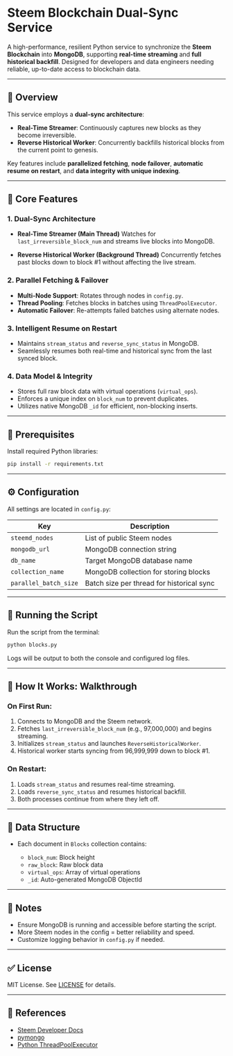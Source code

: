 # Steem Blockchain Dual-Sync Service

A high-performance, resilient Python service to synchronize the **Steem Blockchain** into **MongoDB**, supporting **real-time streaming** and **full historical backfill**. Designed for developers and data engineers needing reliable, up-to-date access to blockchain data.

---

## 🚀 Overview

This service employs a **dual-sync architecture**:

* **Real-Time Streamer**: Continuously captures new blocks as they become irreversible.
* **Reverse Historical Worker**: Concurrently backfills historical blocks from the current point to genesis.

Key features include **parallelized fetching**, **node failover**, **automatic resume on restart**, and **data integrity with unique indexing**.

---

## 🧠 Core Features

### 1. Dual-Sync Architecture

* **Real-Time Streamer (Main Thread)**
  Watches for `last_irreversible_block_num` and streams live blocks into MongoDB.

* **Reverse Historical Worker (Background Thread)**
  Concurrently fetches past blocks down to block #1 without affecting the live stream.

### 2. Parallel Fetching & Failover

* **Multi-Node Support**: Rotates through nodes in `config.py`.
* **Thread Pooling**: Fetches blocks in batches using `ThreadPoolExecutor`.
* **Automatic Failover**: Re-attempts failed batches using alternate nodes.

### 3. Intelligent Resume on Restart

* Maintains `stream_status` and `reverse_sync_status` in MongoDB.
* Seamlessly resumes both real-time and historical sync from the last synced block.

### 4. Data Model & Integrity

* Stores full raw block data with virtual operations (`virtual_ops`).
* Enforces a unique index on `block_num` to prevent duplicates.
* Utilizes native MongoDB `_id` for efficient, non-blocking inserts.

---

## 🧰 Prerequisites

Install required Python libraries:

```bash
pip install -r requirements.txt
```

---

## ⚙️ Configuration

All settings are located in `config.py`:

| Key                   | Description                               |
| --------------------- | ----------------------------------------- |
| `steemd_nodes`        | List of public Steem nodes                |
| `mongodb_url`         | MongoDB connection string                 |
| `db_name`             | Target MongoDB database name              |
| `collection_name`     | MongoDB collection for storing blocks     |
| `parallel_batch_size` | Batch size per thread for historical sync |

---

## 💪 Running the Script

Run the script from the terminal:

```bash
python blocks.py
```

Logs will be output to both the console and configured log files.

---

## 🔄 How It Works: Walkthrough

### On First Run:

1. Connects to MongoDB and the Steem network.
2. Fetches `last_irreversible_block_num` (e.g., 97,000,000) and begins streaming.
3. Initializes `stream_status` and launches `ReverseHistoricalWorker`.
4. Historical worker starts syncing from 96,999,999 down to block #1.

### On Restart:

1. Loads `stream_status` and resumes real-time streaming.
2. Loads `reverse_sync_status` and resumes historical backfill.
3. Both processes continue from where they left off.

---

## 📁 Data Structure

* Each document in `Blocks` collection contains:

  * `block_num`: Block height
  * `raw_block`: Raw block data
  * `virtual_ops`: Array of virtual operations
  * `_id`: Auto-generated MongoDB ObjectId

---

## 📢 Notes

* Ensure MongoDB is running and accessible before starting the script.
* More Steem nodes in the config = better reliability and speed.
* Customize logging behavior in `config.py` if needed.

---

## ✅ License

MIT License. See [LICENSE](LICENSE) for details.

---

## 📖 References

* [Steem Developer Docs](https://developers.steem.io)
* [pymongo](https://pymongo.readthedocs.io)
* [Python ThreadPoolExecutor](https://docs.python.org/3/library/concurrent.futures.html#threadpoolexecutor)
